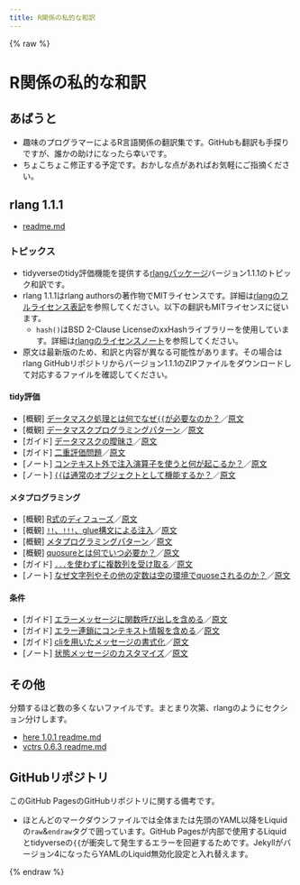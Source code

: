 ```yaml
---
title: R関係の私的な和訳
---
```


{% raw %}
# R関係の私的な和訳
## あばうと

- 趣味のプログラマーによるR言語関係の翻訳集です。GitHubも翻訳も手探りですが、誰かの助けになったら幸いです。
- ちょこちょこ修正する予定です。おかしな点があればお気軽にご指摘ください。

## rlang 1.1.1

- [readme.md](rlang1.1.1/readme.md)

### トピックス

- tidyverseのtidy評価機能を提供する[rlangパッケージ](https://rlang.r-lib.org/index.html)バージョン1.1.1のトピック和訳です。
- rlang 1.1.1はrlang authorsの著作物でMITライセンスです。詳細は[rlangのフルライセンス表記](https://rlang.r-lib.org/LICENSE.html)を参照してください。以下の翻訳もMITライセンスに従います。
  - `hash()`はBSD 2-Clause LicenseのxxHashライブラリーを使用しています。詳細は[rlangのライセンスノート](https://github.com/r-lib/rlang/blob/main/LICENSE.note)を参照してください。
- 原文は最新版のため、和訳と内容が異なる可能性があります。その場合はrlang GitHubリポジトリからバージョン1.1.1のZIPファイルをダウンロードして対応するファイルを確認してください。

#### tidy評価
- [概観] [データマスク処理とは何でなぜ`{{`が必要なのか？](rlang1.1.1/man/topic-data-mask.md)／[原文](https://rlang.r-lib.org/reference/topic-data-mask.html "What is data-masking and why do I need `{{`?")
- [概観] [データマスクプログラミングパターン](rlang1.1.1/man/topic-data-mask-programming.md)／[原文](https://rlang.r-lib.org/reference/topic-data-mask-programming.html "Data mask programming patterns")
- [ガイド] [データマスクの曖昧さ](rlang1.1.1/man/topic-data-mask-ambiguity.md)／[原文](https://rlang.r-lib.org/reference/topic-data-mask-ambiguity.html "The data mas ambiguity")
- [ガイド] [二重評価問題](rlang1.1.1/man/topic-double-evaluation.md)／[原文](https://rlang.r-lib.org/reference/topic-double-evaluation.html "The double evaluation problem")
- [ノート] [コンテキスト外で注入演算子を使うと何が起こるか？](rlang1.1.1/man/topic-inject-out-of-context.md)／[原文](https://rlang.r-lib.org/reference/topic-inject-out-of-context.html "What happens if I use injection operators out of context?")
- [ノート] [`{{`は通常のオブジェクトとして機能するか？](rlang1.1.1/man/topic-embrace-non-args.md)／[原文](https://rlang.r-lib.org/reference/topic-embrace-non-args.html "Does `{{` work on regular objects?")

#### メタプログラミング
- [概観] [R式のディフューズ](rlang1.1.1/man/topic-defuse.md)／[原文](https://rlang.r-lib.org/reference/topic-defuse.html "Defusing R expressions")
- [概観] [`!!`、`!!!`、glue構文による注入](rlang1.1.1/man/topic-inject.md)／[原文](https://rlang.r-lib.org/reference/topic-inject.html "Injecting with `!!`, `!!!`, and glue syntax")
- [概観] [メタプログラミングパターン](rlang1.1.1/man/topic-metaprogramming.md)／[原文](https://rlang.r-lib.org/reference/topic-metaprogramming.html "Metaprogramming patterns")
- [概観] [quosureとは何でいつ必要か？](rlang1.1.1/man/topic-quosure.md)／[原文](https://rlang.r-lib.org/reference/topic-quosure.html "What are quosures and when are they needed?")
- [ガイド] [`...`を使わずに複数列を受け取る](rlang1.1.1/man/topic-multiple-columns.md)／[原文](https://rlang.r-lib.org/reference/topic-multiple-columns.html "Taking multiple columns without `...`")
- [ノート] [なぜ文字列やその他の定数は空の環境でquoseされるのか？](rlang1.1.1/man/topic-embrace-constants.md)／[原文](https://rlang.r-lib.org/reference/topic-embrace-constants.html "Why are strings and other constants enquosed in the empty environment?")

#### 条件
- [ガイド] [エラーメッセージに関数呼び出しを含める](rlang1.1.1/man/topic-error-call.md)／[原文](https://rlang.r-lib.org/reference/topic-error-call.html "Including function calls in error messages")
- [ガイド] [エラー連鎖にコンテキスト情報を含める](rlang1.1.1/man/topic-error-chaining.md)／[原文](https://rlang.r-lib.org/reference/topic-error-chaining.html "Including contextual information with error chains")
- [ガイド] [cliを用いたメッセージの書式化](rlang1.1.1/man/topic-condition-formatting.md)／[原文](https://rlang.r-lib.org/reference/topic-condition-formatting.html "Formatting messages with cli")
- [ノート] [状態メッセージのカスタマイズ](rlang1.1.1/man/topic-condition-customisation.md)／[原文](https://rlang.r-lib.org/reference/topic-condition-customisation.html "Customising condition messages")

## その他

分類するほど数の多くないファイルです。まとまり次第、rlangのようにセクション分けします。

- [here 1.0.1 readme.md](here1.0.1/readme.md)
- [vctrs 0.6.3 readme.md](vctrs0.6.3/readme.md)

## GitHubリポジトリ

このGitHub PagesのGitHubリポジトリに関する備考です。

- ほとんどのマークダウンファイルでは全体または先頭のYAML以降をLiquidの`raw`&`endraw`タグで囲っています。GitHub Pagesが内部で使用するLiquidとtidyverseの`{{`が衝突して発生するエラーを回避するためです。Jekyllがバージョン4になったらYAMLのLiquid無効化設定と入れ替えます。

{% endraw %}
